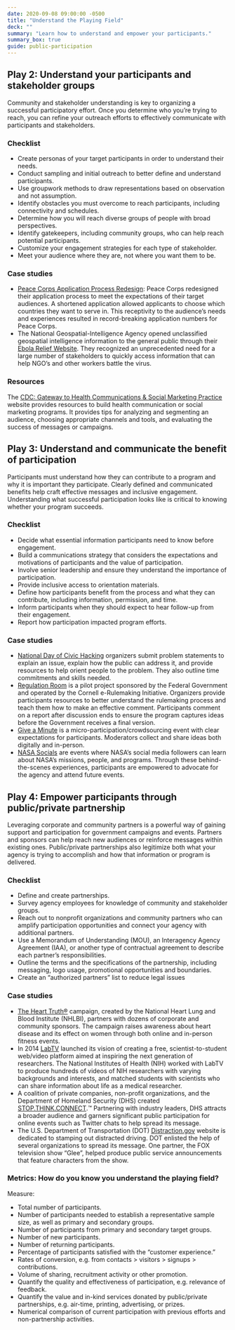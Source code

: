 ```yaml
---
date: 2020-09-08 09:00:00 -0500
title: "Understand the Playing Field"
deck: ""
summary: "Learn how to understand and empower your participants."
summary_box: true
guide: public-participation
---
```


## Play 2: Understand your participants and stakeholder groups

Community and stakeholder understanding is key to organizing a successful participatory effort. Once you determine who you’re trying to reach, you can refine your outreach efforts to effectively communicate with participants and stakeholders.

### Checklist

- Create personas of your target participants in order to understand their needs.
- Conduct sampling and initial outreach to better define and understand participants.
- Use groupwork methods to draw representations based on observation and not assumption.
- Identify obstacles you must overcome to reach participants, including connectivity and schedules.
- Determine how you will reach diverse groups of people with broad perspectives.
- Identify gatekeepers, including community groups, who can help reach potential participants.
- Customize your engagement strategies for each type of stakeholder.
- Meet your audience where they are, not where you want them to be.

### Case studies

- [Peace Corps Application Process Redesign](http://www.peacecorps.gov/media/forpress/press/2447/ "Peace Corps Application Process Redesign"): Peace Corps redesigned their application process to meet the expectations of their target audiences. A shortened application allowed applicants to choose which countries they want to serve in. This receptivity to the audience’s needs and experiences resulted in record-breaking application numbers for Peace Corps.
- The National Geospatial-Intelligence Agency opened unclassified geospatial intelligence information to the general public through their [Ebola Relief Website](https://nga.maps.arcgis.com/home/ "Ebola Relief Website"). They recognized an unprecedented need for a large number of stakeholders to quickly access information that can help NGO’s and other workers battle the virus.

### Resources

The [CDC: Gateway to Health Communications & Social Marketing Practice](http://www.cdc.gov/healthcommunication/index.html "CDC: Gateway to Health Communications & Social Marketing Practice") website provides resources to build health communication or social marketing programs. It provides tips for analyzing and segmenting an audience, choosing appropriate channels and tools, and evaluating the success of messages or campaigns.

## Play 3: Understand and communicate the benefit of participation

Participants must understand how they can contribute to a program and why it is important they participate. Clearly defined and communicated benefits help craft effective messages and inclusive engagement. Understanding what successful participation looks like is critical to knowing whether your program succeeds.

### Checklist

- Decide what essential information participants need to know before engagement.
- Build a communications strategy that considers the expectations and motivations of participants and the value of participation.
- Involve senior leadership and ensure they understand the importance of participation.
- Provide inclusive access to orientation materials.
- Define how participants benefit from the process and what they can contribute, including information, permission, and time.
- Inform participants when they should expect to hear follow-up from their engagement.
- Report how participation impacted program efforts.

### Case studies

- [National Day of Civic Hacking](http://hackforchange.org/ "National Day of Civic Hacking") organizers submit problem statements to explain an issue, explain how the public can address it, and provide resources to help orient people to the problem. They also outline time commitments and skills needed.
- [Regulation Room](http://regulationroom.org/learn/why-participate "Regulation Room") is a pilot project sponsored by the Federal Government and operated by the Cornell e-Rulemaking Initiative. Organizers provide participants resources to better understand the rulemaking process and teach them how to make an effective comment. Participants comment on a report after discussion ends to ensure the program captures ideas before the Government receives a final version.
- [Give a Minute](http://www.fastcodesign.com/1663058/looking-for-bold-ideas-to-fix-the-city-new-york-turns-to-crowd-sourcing "Give a Minute") is a micro-participation/crowdsourcing event with clear expectations for participants. Moderators collect and share ideas both digitally and in-person.
- [NASA Socials](http://www.nasa.gov/connect/social/index.html#.VI8dkYrF86A "NASA Socials") are events where NASA’s social media followers can learn about NASA’s missions, people, and programs. Through these behind-the-scenes experiences, participants are empowered to advocate for the agency and attend future events.

## Play 4: Empower participants through public/private partnership

Leveraging corporate and community partners is a powerful way of gaining support and participation for government campaigns and events. Partners and sponsors can help reach new audiences or reinforce messages within existing ones. Public/private partnerships also legitimize both what your agency is trying to accomplish and how that information or program is delivered.

### Checklist

- Define and create partnerships.
- Survey agency employees for knowledge of community and stakeholder groups.
- Reach out to nonprofit organizations and community partners who can amplify participation opportunities and connect your agency with additional partners.
- Use a Memorandum of Understanding (MOU), an Interagency Agency Agreement (IAA), or another type of contractual agreement to describe each partner’s responsibilities.
- Outline the terms and the specifications of the partnership, including messaging, logo usage, promotional opportunities and boundaries.
- Create an “authorized partners” list to reduce legal issues

### Case studies

- [The Heart Truth®](http://www.nhlbi.nih.gov/health/educational/hearttruth/partners/index.htm "The Heart Truth®") campaign, created by the National Heart Lung and Blood Institute (NHLBI), partners with dozens of corporate and community sponsors. The campaign raises awareness about heart disease and its effect on women through both online and in-person fitness events.
- In 2014 [LabTV](https://www.labtv.com/Home#/ "LabTV ") launched its vision of creating a free, scientist-to-student web/video platform aimed at inspiring the next generation of researchers. The National Institutes of Health (NIH) worked with LabTV to produce hundreds of videos of NIH researchers with varying backgrounds and interests, and matched students with scientists who can share information about life as a medical researcher.
- A coalition of private companies, non-profit organizations, and the Department of Homeland Security (DHS) created [STOP.THINK.CONNECT](http://staysafeonline.org/blog/chatstc-transcript-stop-think-connect-online-safety-for-everyone " STOP.THINK.CONNECT.™").™ Partnering with industry leaders, DHS attracts a broader audience and garners significant public participation for online events such as Twitter chats to help spread its message.
- The U.S. Department of Transportation (DOT) [Distraction.gov](http://www.distraction.gov/ "Distraction.gov") website is dedicated to stamping out distracted driving. DOT enlisted the help of several organizations to spread its message. One partner, the FOX television show “Glee”, helped produce public service announcements that feature characters from the show.

### Metrics: How do you know you understand the playing field?

Measure:

- Total number of participants.
- Number of participants needed to establish a representative sample size, as well as primary and secondary groups.
- Number of participants from primary and secondary target groups.
- Number of new participants.
- Number of returning participants.
- Percentage of participants satisfied with the “customer experience.”
- Rates of conversion, e.g. from contacts > visitors > signups > contributions.
- Volume of sharing, recruitment activity or other promotion.
- Quantify the quality and effectiveness of participation, e.g. relevance of feedback.
- Quantify the value and in-kind services donated by public/private partnerships, e.g. air-time, printing, advertising, or prizes.
- Numerical comparison of current participation with previous efforts and non-partnership activities.
